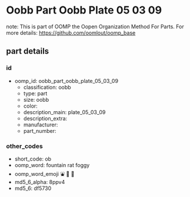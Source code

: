 # Oobb Part Oobb Plate 05 03 09  

note: This is part of OOMP the Oopen Organization Method For Parts. For more details: https://github.com/oomlout/oomp_base

##  part details





### id
* oomp_id: oobb_part_oobb_plate_05_03_09
  * classification: oobb
  * type: part
  * size: oobb
  * color: 
  * description_main: plate_05_03_09
  * description_extra: 
  * manufacturer: 
  * part_number: 

### other_codes
* short_code: ob
* oomp_word: fountain rat foggy
* oomp_word_emoji :fountain: :rat: :foggy:
* md5_6_alpha: 8ppv4
* md5_6: df5730